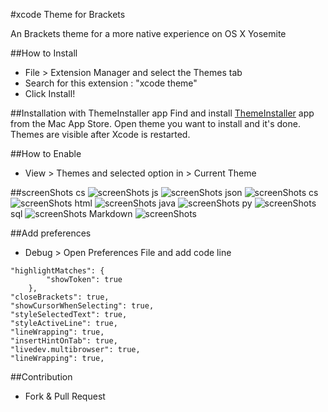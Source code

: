 #xcode Theme for Brackets

An Brackets theme for a more native experience on OS X Yosemite

##How to Install
  - File > Extension Manager and select the Themes tab
  - Search for this extension : "xcode theme"
  - Click Install!

##Installation with ThemeInstaller app
Find and install [ThemeInstaller](http://www.apptorium.com/products/themeinstaller) app from the Mac App Store. Open theme you want to install and it's done. Themes are visible after Xcode is restarted.

##How to Enable
  - View > Themes and selected option in > Current Theme

##screenShots
cs
![screenShots](https://raw.githubusercontent.com/DH3ALEJANDRO/xcodeTheme-for-brackets/master/Shots/css.png)
js
![screenShots](https://raw.githubusercontent.com/DH3ALEJANDRO/xcodeTheme-for-brackets/master/Shots/js.png)
json
![screenShots](https://raw.githubusercontent.com/DH3ALEJANDRO/xcodeTheme-for-brackets/master/Shots/json.png)
cs
![screenShots](https://raw.githubusercontent.com/DH3ALEJANDRO/xcodeTheme-for-brackets/master/Shots/cs.png)
html
![screenShots](https://raw.githubusercontent.com/DH3ALEJANDRO/xcodeTheme-for-brackets/master/Shots/html.png)
java
![screenShots](https://raw.githubusercontent.com/DH3ALEJANDRO/xcodeTheme-for-brackets/master/Shots/java.png)
py
![screenShots](https://raw.githubusercontent.com/DH3ALEJANDRO/xcodeTheme-for-brackets/master/Shots/py.png)
sql
![screenShots](https://raw.githubusercontent.com/DH3ALEJANDRO/xcodeTheme-for-brackets/master/Shots/sql.png)
Markdown
![screenShots](https://raw.githubusercontent.com/DH3ALEJANDRO/xcodeTheme-for-brackets/master/Shots/Markdown.png)

##Add preferences
  - Debug > Open Preferences File and add code line
```
"highlightMatches": {
        "showToken": true
    },
"closeBrackets": true,
"showCursorWhenSelecting": true,
"styleSelectedText": true,
"styleActiveLine": true,
"lineWrapping": true,
"insertHintOnTab": true,
"livedev.multibrowser": true,
"lineWrapping": true,
```
##Contribution

 - Fork & Pull Request
